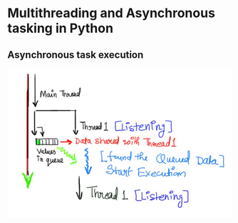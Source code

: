 # Multithreading and Asynchronous tasking in Python
## Asynchronous task execution
![alt text](https://github.com/Akash16s/Multithreading/blob/master/Sketch004.jpg)
